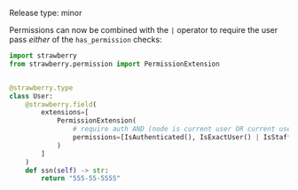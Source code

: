 Release type: minor

Permissions can now be combined with the `|` operator to require the user pass _either_ of the `has_permission` checks:

```python
import strawberry
from strawberry.permission import PermissionExtension


@strawberry.type
class User:
    @strawberry.field(
        extensions=[
            PermissionExtension(
                # require auth AND (node is current user OR current user is staff)
                permissions=[IsAuthenticated(), IsExactUser() | IsStaff()]
            )
        ]
    )
    def ssn(self) -> str:
        return "555-55-5555"
```
